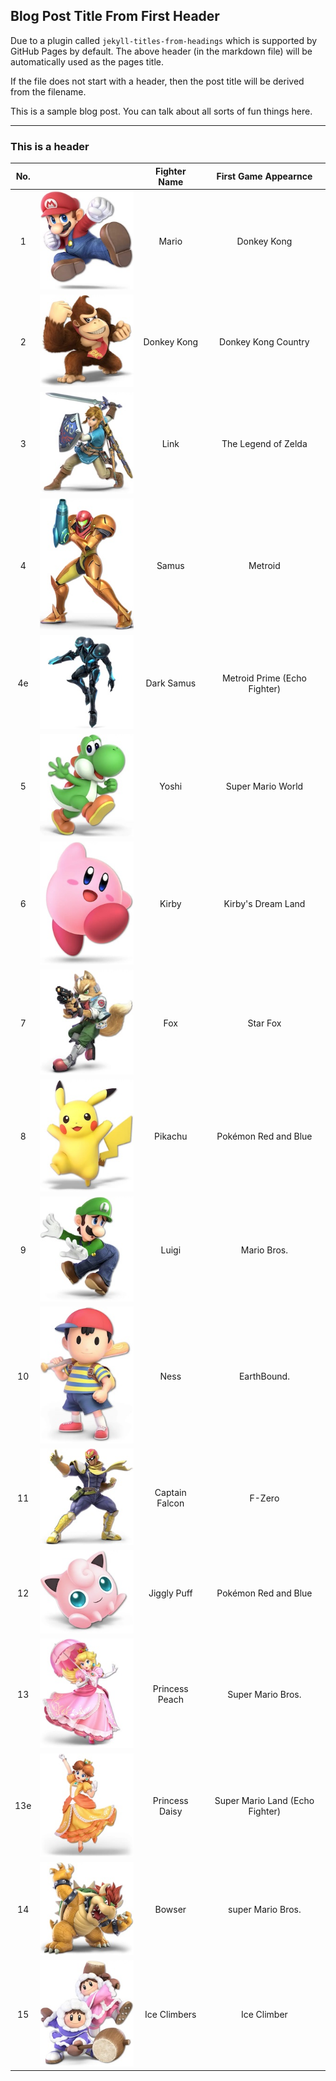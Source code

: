 ## Blog Post Title From First Header

Due to a plugin called `jekyll-titles-from-headings` which is supported by GitHub Pages by default. The above header (in the markdown file) will be automatically used as the pages title.

If the file does not start with a header, then the post title will be derived from the filename.

This is a sample blog post. You can talk about all sorts of fun things here.

---

### This is a header

| No.  |   |Fighter Name|First Game Appearnce|
|:-:|:-:|:-:|:-:|
|1  |![Mario](/assets/images/prj_smash/001_Mario.jpg)| Mario | Donkey Kong |
|2  |![Donkey Kong](/assets/images/prj_smash/002_Donkey_Kong.jpg) | Donkey Kong | Donkey Kong Country |
|3  |![Link](/assets/images/prj_smash/003_Link.jpg) | Link | The Legend of Zelda |
|4  |![Samus](/assets/images/prj_smash/004_Samus.jpg) | Samus | Metroid |
|4e  |![Dark Samus](/assets/images/prj_smash/004e_Dark_Samus.jpg) | Dark Samus | Metroid Prime (Echo Fighter) |
|5  |![Yoshi](/assets/images/prj_smash/005_Yoshi.jpg) | Yoshi | Super Mario World |
|6  |![Kirby](/assets/images/prj_smash/006_Kirby.jpg) | Kirby | Kirby's Dream Land |
|7  |![Fox](/assets/images/prj_smash/007_Fox_McCloud.jpg) | Fox | Star Fox |
|8  |![Pikachu](/assets/images/prj_smash/008_Pikachu.jpg) | Pikachu | Pokémon Red and Blue |
|9  |![Luigi](/assets/images/prj_smash/009_Luigi.jpg) | Luigi | Mario Bros. |
|10  |![Ness](/assets/images/prj_smash/010_Ness.jpg) | Ness | EarthBound. |
|11  |![Captain Falcon](/assets/images/prj_smash/011_Captain_Falcon.jpg) | Captain Falcon | F-Zero |
|12  |![Jigglypuff](/assets/images/prj_smash/012_Jigglypuff.jpg) | Jiggly Puff | Pokémon Red and Blue |
|13  |![Princess Peach](/assets/images/prj_smash/013_Peach.jpg) | Princess Peach | Super Mario Bros. |
|13e  |![Princess Daisy](/assets/images/prj_smash/013e_Daisy.jpg) | Princess Daisy | Super Mario Land (Echo Fighter) |
|14  |![Bowser](/assets/images/prj_smash/014_Bowser.jpg) | Bowser | super Mario Bros. |
|15  |![Ice Climbers](/assets/images/prj_smash/015_Ice_Climbers.jpg) | Ice Climbers | Ice Climber |
